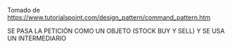 Tomado de https://www.tutorialspoint.com/design_pattern/command_pattern.htm

SE PASA LA PETICIÓN COMO UN OBJETO (STOCK BUY Y SELL) Y SE USA UN INTERMEDIARIO